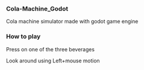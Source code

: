 ### Cola-Machine_Godot
 Cola machine simulator made with godot game engine

### How to play

  Press on one of the three beverages

  Look around using Left+mouse motion
